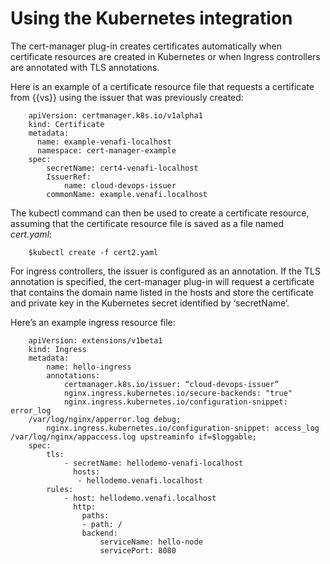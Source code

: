 # Using the Kubernetes integration

The cert-manager plug-in creates certificates automatically when certificate resources are created in Kubernetes or when Ingress controllers are annotated with TLS annotations.

Here is an example of a certificate resource file that requests a certificate from {{vs}} using the issuer that was previously created:

        apiVersion: certmanager.k8s.io/v1alpha1
        kind: Certificate
        metadata:
          name: example-venafi-localhost
          namespace: cert-manager-example
        spec:
            secretName: cert4-venafi-localhost
            IssuerRef:
                name: cloud-devops-issuer
            commonName: example.venafi.localhost

The kubectl command can then be used to create a certificate resource, assuming that the certificate resource file is saved as a file named *cert.yaml*:
        
        $kubectl create -f cert2.yaml

For ingress controllers, the issuer is configured as an annotation. If the TLS annotation is specified, the cert-manager plug-in will request a certificate that contains the domain name listed in the hosts and store the certificate and private key in the Kubernetes secret identified by ‘secretName’.

Here’s an example ingress resource file:

        

        apiVersion: extensions/v1beta1
        kind: Ingress
        metadata:
            name: hello-ingress
            annotations:
                certmanager.k8s.io/issuer: “cloud-devops-issuer”
                nginx.ingress.kubernetes.io/secure-backends: "true"
                nginx.ingress.kubernetes.io/configuration-snippet: error_log 
        /var/log/nginx/apperror.log debug;
            nginx.ingress.kubernetes.io/configuration-snippet: access_log  /var/log/nginx/appaccess.log upstreaminfo if=$loggable;
        spec:
            tls:
                - secretName: hellodemo-venafi-localhost
                  hosts:
                   - hellodemo.venafi.localhost
            rules:
                - host: hellodemo.venafi.localhost
                  http:
                    paths:
                    - path: /
                    backend:
                        serviceName: hello-node
                        servicePort: 8080
